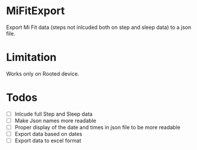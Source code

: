 # MiFitExport
Export Mi Fit data (steps not inlcuded both on step and sleep data) to a json file.

# Limitation
Works only on Rooted device.

# Todos
- [ ] Inlcude full Step and Sleep data
- [ ] Make Json names more readable
- [ ] Proper display of the date and times in json file to be more readable
- [ ] Export data based on dates
- [ ] Export data to excel format
